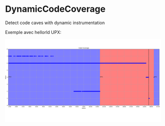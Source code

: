 # DynamicCodeCoverage

Detect code caves with dynamic instrumentation

Exemple avec hellorld UPX:

![Figure_1-4.png](Figure_1-4.png)
